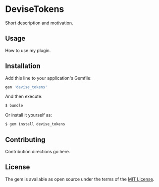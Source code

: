 # DeviseTokens
Short description and motivation.

## Usage
How to use my plugin.

## Installation
Add this line to your application's Gemfile:

```ruby
gem 'devise_tokens'
```

And then execute:
```bash
$ bundle
```

Or install it yourself as:
```bash
$ gem install devise_tokens
```

## Contributing
Contribution directions go here.

## License
The gem is available as open source under the terms of the [MIT License](https://opensource.org/licenses/MIT).
